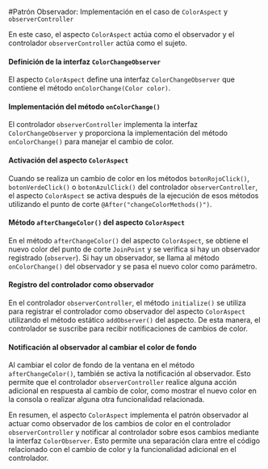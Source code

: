 #Patrón Observador: Implementación en el caso de `ColorAspect` y `observerController`

En este caso, el aspecto `ColorAspect` actúa como el observador y el controlador `observerController` actúa como el sujeto.

#### Definición de la interfaz `ColorChangeObserver`

El aspecto `ColorAspect` define una interfaz `ColorChangeObserver` que contiene el método `onColorChange(Color color)`.

#### Implementación del método `onColorChange()`

El controlador `observerController` implementa la interfaz `ColorChangeObserver` y proporciona la implementación del método `onColorChange()` para manejar el cambio de color.

#### Activación del aspecto `ColorAspect`

Cuando se realiza un cambio de color en los métodos `botonRojoClick()`, `botonVerdeClick()` o `botonAzulClick()` del controlador `observerController`, el aspecto `ColorAspect` se activa después de la ejecución de esos métodos utilizando el punto de corte `@After("changeColorMethods()")`.

#### Método `afterChangeColor()` del aspecto `ColorAspect`

En el método `afterChangeColor()` del aspecto `ColorAspect`, se obtiene el nuevo color del punto de corte `JoinPoint` y se verifica si hay un observador registrado (`observer`). Si hay un observador, se llama al método `onColorChange()` del observador y se pasa el nuevo color como parámetro.

#### Registro del controlador como observador

En el controlador `observerController`, el método `initialize()` se utiliza para registrar el controlador como observador del aspecto `ColorAspect` utilizando el método estático `addObserver()` del aspecto. De esta manera, el controlador se suscribe para recibir notificaciones de cambios de color.

#### Notificación al observador al cambiar el color de fondo

Al cambiar el color de fondo de la ventana en el método `afterChangeColor()`, también se activa la notificación al observador. Esto permite que el controlador `observerController` realice alguna acción adicional en respuesta al cambio de color, como mostrar el nuevo color en la consola o realizar alguna otra funcionalidad relacionada.

En resumen, el aspecto `ColorAspect` implementa el patrón observador al actuar como observador de los cambios de color en el controlador `observerController` y notificar al controlador sobre esos cambios mediante la interfaz `ColorObserver`. Esto permite una separación clara entre el código relacionado con el cambio de color y la funcionalidad adicional en el controlador.
